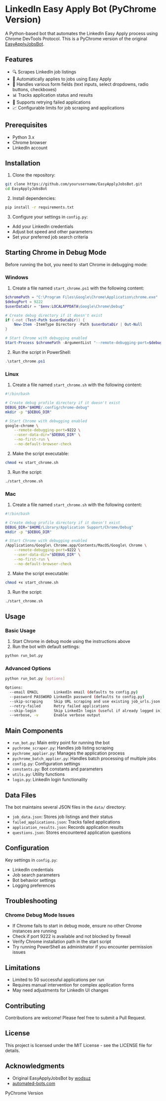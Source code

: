 # LinkedIn Easy Apply Bot (PyChrome Version)

A Python-based bot that automates the LinkedIn Easy Apply process using Chrome DevTools Protocol. This is a PyChrome version of the original [EasyApplyJobsBot](https://github.com/wodsuz/EasyApplyJobsBot).

## Features

- 🔍 Scrapes LinkedIn job listings
- 🤖 Automatically applies to jobs using Easy Apply
- 📝 Handles various form fields (text inputs, select dropdowns, radio buttons, checkboxes)
- 📊 Tracks application status and results
- 🔄 Supports retrying failed applications
- 📈 Configurable limits for job scraping and applications

## Prerequisites

- Python 3.x
- Chrome browser
- LinkedIn account

## Installation

1. Clone the repository:
```bash
git clone https://github.com/yourusername/EasyApplyJobsBot.git
cd EasyApplyJobsBot
```

2. Install dependencies:
```bash
pip install -r requirements.txt
```

3. Configure your settings in `config.py`:
- Add your LinkedIn credentials
- Adjust bot speed and other parameters
- Set your preferred job search criteria

## Starting Chrome in Debug Mode

Before running the bot, you need to start Chrome in debugging mode:

### Windows
1. Create a file named `start_chrome.ps1` with the following content:
```powershell
$chromePath = "C:\Program Files\Google\Chrome\Application\chrome.exe"
$debugPort = 9222
$userDataDir = "$env:LOCALAPPDATA\Google\Chrome\Debug"

# Create debug directory if it doesn't exist
if (-not (Test-Path $userDataDir)) {
    New-Item -ItemType Directory -Path $userDataDir | Out-Null
}

# Start Chrome with debugging enabled
Start-Process $chromePath -ArgumentList "--remote-debugging-port=$debugPort", "--user-data-dir=`"$userDataDir`""
```

2. Run the script in PowerShell:
```powershell
.\start_chrome.ps1
```

### Linux
1. Create a file named `start_chrome.sh` with the following content:
```bash
#!/bin/bash

# Create debug profile directory if it doesn't exist
DEBUG_DIR="$HOME/.config/chrome-debug"
mkdir -p "$DEBUG_DIR"

# Start Chrome with debugging enabled
google-chrome \
    --remote-debugging-port=9222 \
    --user-data-dir="$DEBUG_DIR" \
    --no-first-run \
    --no-default-browser-check
```

2. Make the script executable:
```bash
chmod +x start_chrome.sh
```

3. Run the script:
```bash
./start_chrome.sh
```

### Mac
1. Create a file named `start_chrome.sh` with the following content:
```bash
#!/bin/bash

# Create debug profile directory if it doesn't exist
DEBUG_DIR="$HOME/Library/Application Support/Chrome/Debug"
mkdir -p "$DEBUG_DIR"

# Start Chrome with debugging enabled
/Applications/Google\ Chrome.app/Contents/MacOS/Google\ Chrome \
    --remote-debugging-port=9222 \
    --user-data-dir="$DEBUG_DIR" \
    --no-first-run \
    --no-default-browser-check
```

2. Make the script executable:
```bash
chmod +x start_chrome.sh
```

3. Run the script:
```bash
./start_chrome.sh
```

## Usage

### Basic Usage

1. Start Chrome in debug mode using the instructions above
2. Run the bot with default settings:
```bash
python run_bot.py
```

### Advanced Options

```bash
python run_bot.py [options]

Options:
  --email EMAIL       LinkedIn email (defaults to config.py)
  --password PASSWORD LinkedIn password (defaults to config.py)
  --skip-scraping     Skip URL scraping and use existing job_urls.json
  --retry-failed      Retry failed applications
  --skip-login        Skip LinkedIn login (useful if already logged in)
  --verbose, -v       Enable verbose output
```

## Main Components

- `run_bot.py`: Main entry point for running the bot
- `pychrome_scraper.py`: Handles job listing scraping
- `pychrome_applier.py`: Manages the application process
- `pychrome_batch_applier.py`: Handles batch processing of multiple jobs
- `config.py`: Configuration settings
- `constants.py`: Bot constants and parameters
- `utils.py`: Utility functions
- `login.py`: LinkedIn login functionality

## Data Files

The bot maintains several JSON files in the `data/` directory:
- `job_data.json`: Stores job listings and their status
- `failed_applications.json`: Tracks failed applications
- `application_results.json`: Records application results
- `questions.json`: Stores encountered application questions

## Configuration

Key settings in `config.py`:
- LinkedIn credentials
- Job search parameters
- Bot behavior settings
- Logging preferences

## Troubleshooting

### Chrome Debug Mode Issues
- If Chrome fails to start in debug mode, ensure no other Chrome instances are running
- Check if port 9222 is available and not blocked by firewall
- Verify Chrome installation path in the start script
- Try running PowerShell as administrator if you encounter permission issues

## Limitations

- Limited to 50 successful applications per run
- Requires manual intervention for complex application forms
- May need adjustments for LinkedIn UI changes

## Contributing

Contributions are welcome! Please feel free to submit a Pull Request.

## License

This project is licensed under the MIT License - see the LICENSE file for details.

## Acknowledgments

- Original EasyApplyJobsBot by [wodsuz](https://github.com/wodsuz/EasyApplyJobsBot)
- [automated-bots.com](https://www.automated-bots.com/)


PyChrome Version 


